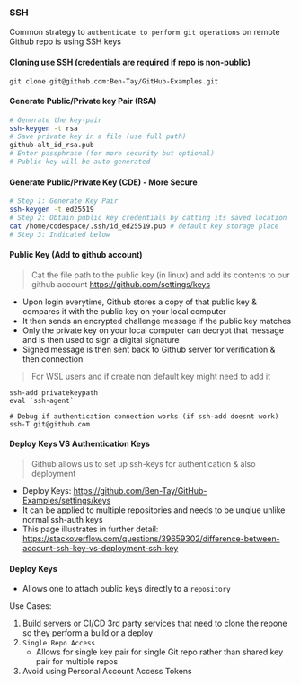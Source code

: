 ### SSH 
Common strategy to `authenticate to perform git operations` on remote Github repo is using SSH keys

#### Cloning use SSH (credentials are required if repo is non-public)
```ssh
git clone git@github.com:Ben-Tay/GitHub-Examples.git
```
#### Generate Public/Private key Pair (RSA)
```sh
# Generate the key-pair
ssh-keygen -t rsa
# Save private key in a file (use full path)
github-alt_id_rsa.pub
# Enter passphrase (for more security but optional)
# Public key will be auto generated 
```
#### Generate Public/Private Key (CDE) - More Secure
```sh
# Step 1: Generate Key Pair
ssh-keygen -t ed25519
# Step 2: Obtain public key credentials by catting its saved location
cat /home/codespace/.ssh/id_ed25519.pub # default key storage place 
# Step 3: Indicated below
```
#### Public Key (Add to github account)
> Cat the file path to the public key (in linux) and add its contents to our github account
https://github.com/settings/keys
* Upon login everytime, Github stores a copy of that public key & compares it with the public key on your local computer
* It then sends an encrypted challenge message if the public key matches
* Only the private key on your local computer can decrypt that message and is then used to sign a digital signature 
* Signed message is then sent back to Github server for verification & then connection

> For WSL users and if create non default key might need to add it 
```
ssh-add privatekeypath
eval `ssh-agent`

# Debug if authentication connection works (if ssh-add doesnt work)
ssh-T git@github.com 
```
 #### Deploy Keys VS Authentication Keys
 > Github allows us to set up ssh-keys for authentication & also deployment
 * Deploy Keys: https://github.com/Ben-Tay/GitHub-Examples/settings/keys 
 * It can be applied to multiple repositories and needs to be unqiue unlike normal ssh-auth keys
 * This page illustrates in further detail: https://stackoverflow.com/questions/39659302/difference-between-account-ssh-key-vs-deployment-ssh-key

 #### Deploy Keys
 * Allows one to attach public keys directly to a `repository`
 
 Use Cases:
 1. Build servers or CI/CD 3rd party services that need to clone the repone so they perform a build or a deploy
 2. `Single Repo Access`
    * Allows for single key pair for single Git repo rather than shared key pair for multiple repos
3. Avoid using Personal Account Access Tokens